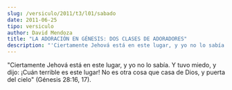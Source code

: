 ```yaml
---
slug: /versiculo/2011/t3/l01/sabado
date: 2011-06-25
tipo: versiculo
author: David Mendoza
title: "LA ADORACIÓN EN GÉNESIS: DOS CLASES DE ADORADORES"
description: "'Ciertamente Jehová está en este lugar, y yo no lo sabía. Y tuvo miedo, y  dijo: ¡Cuán terrible es este lugar! No es otra cosa que casa de Dios, y puerta  del cielo' (Génesis 28:16, 17)."
---
```


"Ciertamente Jehová está en este lugar, y yo no lo sabía. Y tuvo miedo, y dijo: ¡Cuán terrible es este lugar! No es otra cosa que casa de Dios, y puerta del cielo" (Génesis 28:16, 17).
